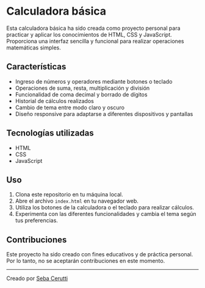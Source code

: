 # Calculadora básica

Esta calculadora básica ha sido creada como proyecto personal para practicar y aplicar los conocimientos de HTML, CSS y JavaScript. Proporciona una interfaz sencilla y funcional para realizar operaciones matemáticas simples.

## Características

- Ingreso de números y operadores mediante botones o teclado
- Operaciones de suma, resta, multiplicación y división
- Funcionalidad de coma decimal y borrado de dígitos
- Historial de cálculos realizados
- Cambio de tema entre modo claro y oscuro
- Diseño responsive para adaptarse a diferentes dispositivos y pantallas

## Tecnologías utilizadas

- HTML
- CSS
- JavaScript

## Uso

1. Clona este repositorio en tu máquina local.
2. Abre el archivo `index.html` en tu navegador web.
3. Utiliza los botones de la calculadora o el teclado para realizar cálculos.
4. Experimenta con las diferentes funcionalidades y cambia el tema según tus preferencias.

## Contribuciones

Este proyecto ha sido creado con fines educativos y de práctica personal. Por lo tanto, no se aceptarán contribuciones en este momento.


---

Creado por [Seba Cerutti](https://sebastiancerutti.tech)
